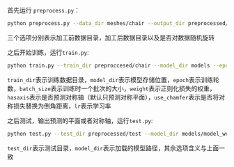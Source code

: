 首先运行 ```preprocess.py```：

```bash
python preprocess.py --data_dir meshes/chair --output_dir preprocessed/chair --rotate True
```
三个选项分别表示加工前数据目录，加工后数据目录以及是否对数据随机旋转

之后开始训练，运行```train.py```:

```bash
python train.py --train_dir preproccesed/chair --model_dir models --epoch 300 --batch_size 32 --weight 25 --hasaxis False --use_chamfer False --lr 0.01
```

```train_dir```表示训练数据目录，```model_dir```表示模型存储位置，```epoch```表示训练轮数，```batch_size```表示训练时一个批次的大小，```weight```表示正则化损失的权重，```hasaxis```表示是否预测对称轴（默认只预测对称平面），```use_chamfer```表示是否将对称损失替换为倒角距离，```lr```表示学习率

之后测试，输出预测的平面或者对称轴，运行```test.py```:

```bash
python test.py --test_dir preprocessed/test --model_dir models/model_weights_final.pth --batch_size 1 --weight 25 --has_axis False --use_chamfer False 
```

```test_dir```表示测试目录，```model_dir```表示加载的模型路径，其余选项含义与上面一致